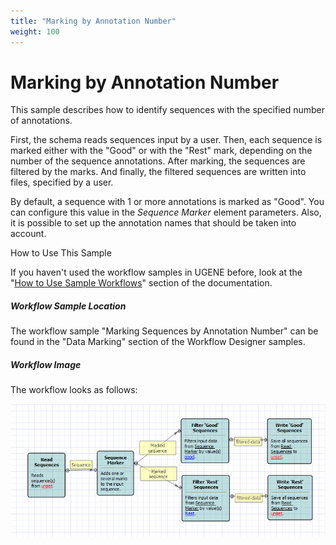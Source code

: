 ```yaml
---
title: "Marking by Annotation Number"
weight: 100
---
```



# Marking by Annotation Number

This sample describes how to identify sequences with the specified number of annotations.

First, the schema reads sequences input by a user. Then, each sequence is marked either with the "Good" or with the "Rest" mark, depending on the number of the sequence annotations. After marking, the sequences are filtered by the marks. And finally, the filtered sequences are written into files, specified by a user.

By default, a sequence with 1 or more annotations is marked as "Good". You can configure this value in the _Sequence Marker_ element parameters. Also, it is possible to set up the annotation names that should be taken into account.

How to Use This Sample

If you haven't used the workflow samples in UGENE before, look at the "[How to Use Sample Workflows](how-to-use-sample-workflows.md)" section of the documentation.

##### Workflow Sample Location

The workflow sample "Marking Sequences by Annotation Number" can be found in the "Data Marking" section of the Workflow Designer samples.

##### Workflow Image

The workflow looks as follows:


![](/images/65930280/65930281.png)
